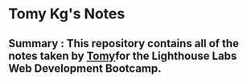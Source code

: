 # Tomy Kg's Notes
## Summary : This repository contains all of the notes taken by [Tomy](https://github.com/TUMMY2022)for the Lighthouse Labs Web Development Bootcamp.